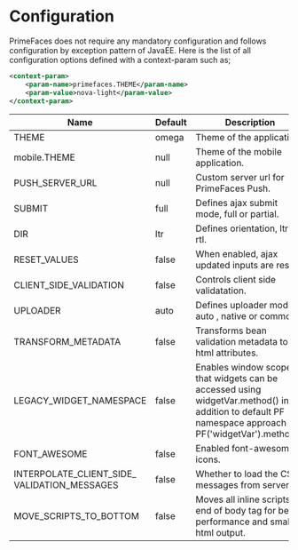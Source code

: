 # Configuration

PrimeFaces does not require any mandatory configuration and follows configuration by exception
pattern of JavaEE. Here is the list of all configuration options defined with a context-param such as;

```xml
<context-param>
    <param-name>primefaces.THEME</param-name>
    <param-value>nova-light</param-value>
</context-param>
```


| Name | Default | Description |
| --- | --- | --- |
| THEME | omega | Theme of the application. |
| mobile.THEME | null | Theme of the mobile application. |
| PUSH_SERVER_URL | null | Custom server url for PrimeFaces Push. |
| SUBMIT | full | Defines ajax submit mode, full or partial. |
| DIR | ltr | Defines orientation, ltr or rtl. |
| RESET_VALUES | false | When enabled, ajax updated inputs are reset. |
| CLIENT_SIDE_VALIDATION | false | Controls client side validatation. |
| UPLOADER | auto | Defines uploader mode; auto , native or commons. |
| TRANSFORM_METADATA | false | Transforms bean validation metadata to html attributes. |
| LEGACY_WIDGET_NAMESPACE | false | Enables window scope so that widgets can be accessed using widgetVar.method() in addition to default PF namespace approach like PF('widgetVar').method(). |
| FONT_AWESOME | false | Enabled font-awesome icons. |
| INTERPOLATE_CLIENT_SIDE_ VALIDATION_MESSAGES | false | Whether to load the CSV messages from server. |
|  MOVE_SCRIPTS_TO_BOTTOM | false | Moves all inline scripts to end of body tag for better performance and smaller html output. |